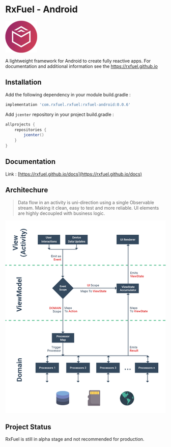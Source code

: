 # RxFuel - Android
<img src="https://raw.githubusercontent.com/rxfuel/rxfuel.github.io/master/assets/images/logo_colored.png" width="100" height="100" />

A lightweight framework for Android to create fully reactive apps. 
For documentation and additional information see the https://rxfuel.github.io

## Installation

Add the following dependency in your module build.gradle :

```gradle
implementation 'com.rxfuel.rxfuel:rxfuel-android:0.0.6'
```

Add `jcenter` repository in your project build.gradle : 

```gradle
allprojects {
    repositories {
        jcenter()
    }
}
```

## Documentation

Link : [https://rxfuel.github.io/docs](https://rxfuel.github.io/docs)

## Architechure

> Data flow in an activity is uni-direction using a single Observable stream. Making it clean, easy to test and more reliable. UI elements are highly decoupled with business logic.

![alt text](https://raw.githubusercontent.com/rxfuel/rxfuel.github.io/master/assets/images/architechure.png)

## Project Status

RxFuel is still in alpha stage and not recommended for production.
